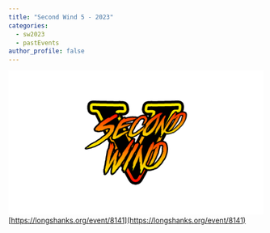 ```yaml
---
title: "Second Wind 5 - 2023"
categories:
  - sw2023
  - pastEvents
author_profile: false
---
```

![Second Wind 5 Logo](/assets/images/Scond_Wind_5_Logo.png "Logo")
[https://longshanks.org/event/8141](https://longshanks.org/event/8141)